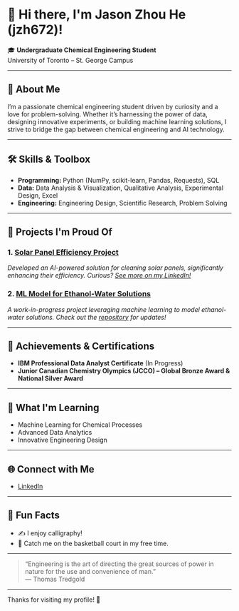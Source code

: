# 👋 Hi there, I'm Jason Zhou He (jzh672)!

🎓 **Undergraduate Chemical Engineering Student**  
University of Toronto – St. George Campus

---

## 🚀 About Me

I’m a passionate chemical engineering student driven by curiosity and a love for problem-solving. Whether it’s harnessing the power of data, designing innovative experiments, or building machine learning solutions, I strive to bridge the gap between chemical engineering and AI technology.

---

## 🛠️ Skills & Toolbox

- **Programming:** Python (NumPy, scikit-learn, Pandas, Requests), SQL
- **Data:** Data Analysis & Visualization, Qualitative Analysis, Experimental Design, Excel
- **Engineering:** Engineering Design, Scientific Research, Problem Solving

---

## 🌟 Projects I'm Proud Of

### 1. [Solar Panel Efficiency Project](www.linkedin.com/in/jason-zhou-he-37006b326)  
*Developed an AI-powered solution for cleaning solar panels, significantly enhancing their efficiency. Curious? [See more on my LinkedIn!](www.linkedin.com/in/jason-zhou-he-37006b326)*

### 2. [ML Model for Ethanol-Water Solutions](https://github.com/jzh672/ML-Model-For-Et-Water-Solutions)  
*A work-in-progress project leveraging machine learning to model ethanol-water solutions. Check out the [repository](https://github.com/jzh672/ML-Model-For-Et-Water-Solutions) for updates!*

---

## 🏅 Achievements & Certifications

- **IBM Professional Data Analyst Certificate** (In Progress)
- **Junior Canadian Chemistry Olympics (JCCO) – Global Bronze Award & National Silver Award**

---

## 🌱 What I'm Learning

- Machine Learning for Chemical Processes
- Advanced Data Analytics
- Innovative Engineering Design

---

## 🌐 Connect with Me

- [LinkedIn](https://www.linkedin.com/in/jason-zhou-he-37006b326)

---

## 🎨 Fun Facts

- ✍️ I enjoy calligraphy!
- 🏀 Catch me on the basketball court in my free time.

---

> “Engineering is the art of directing the great sources of power in nature for the use and convenience of man.”  
> — Thomas Tredgold

---

Thanks for visiting my profile! 🚀  
